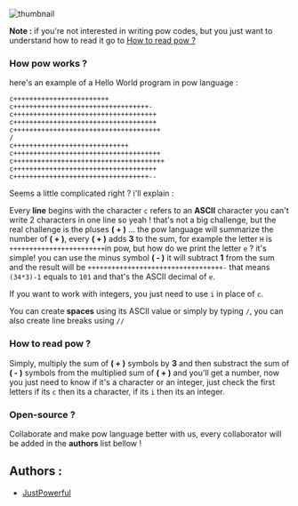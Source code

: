 ![thumbnail](https://www.mediafire.com/convkey/cf76/lxrp2u08htur5tk9g.jpg) 

**Note :** if you're not interested in writing pow codes, but you just want to understand how to read it go to [How to read pow ?](https://github.com/JustPowerful/Pow-programming-language/blob/master/README.md#how-to-read-pow-)

### How pow works ?
here's an example of a Hello World program in pow language :
```
c++++++++++++++++++++++++
c++++++++++++++++++++++++++++++++++-
c++++++++++++++++++++++++++++++++++++
c++++++++++++++++++++++++++++++++++++
c+++++++++++++++++++++++++++++++++++++
/
c+++++++++++++++++++++++++++++
c+++++++++++++++++++++++++++++++++++++
c++++++++++++++++++++++++++++++++++++++
c++++++++++++++++++++++++++++++++++++
c++++++++++++++++++++++++++++++++++--
```
Seems a little complicated right ? i'll explain :

Every **line** begins with the character ``c`` refers to an **ASCII** character you can't write 2 characters in one line so yeah ! that's not a big challenge, but the real challenge is the pluses **( + )** ... the pow language will summarize the number of **( + )**, every **( + )** adds **3** to the sum, for example the letter ``H`` is ``++++++++++++++++++++++++``in pow, but how do we print the letter ``e`` ?
it's simple! you can use the minus symbol **( - )** it will subtract **1** from the sum and the result will be ``++++++++++++++++++++++++++++++++++-`` that means ``(34*3)-1`` equals to ``101`` and that's the ASCII decimal of ``e``.

If you want to work with integers, you just need to use ``i`` in place of ``c``.

You can create **spaces** using its ASCII value or simply by typing ``/``, you can also create line breaks using ``//``

### How to read pow ?
Simply, multiply the sum of **( + )** symbols by **3** and then substract the sum of **( - )** symbols from the multiplied sum of **( + )** and you'll get a number, now you just need to know if it's a character or an integer, just check the first letters if its ``c`` then its a character, if its ``i`` then its an integer.

### Open-source ?
Collaborate and make pow language better with us, every collaborator will be added in the **authors** list bellow !

## Authors :
- [JustPowerful](https://github.com/JustPowerful)
